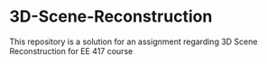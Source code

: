 # 3D-Scene-Reconstruction
This repository is a solution for an assignment regarding 3D Scene Reconstruction for EE 417 course

